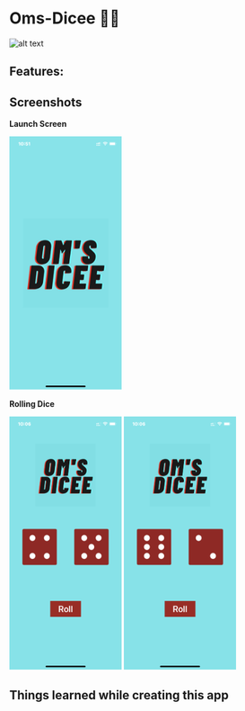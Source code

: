 # Oms-Dicee 🎲🎲
<p float="left">
 <img src="https://github.com/OmRajpurkar/Oms-Dicee/blob/master/Dicee-iOS13/Assets.xcassets/AppIcon.appiconset/120.png?raw=true" alt="alt text">
</p>

**Features:**
- 

## Screenshots

**Launch Screen**

<p float="left">
 <img src="https://github.com/OmRajpurkar/Oms-Dicee/blob/master/Screenshots/LaunchScreen.PNG?raw=true" alt="alt text" width="200" height="450">
</p>

**Rolling Dice**

<p float="left">
 <img src="https://github.com/OmRajpurkar/Oms-Dicee/blob/master/Screenshots/OmsDicee1.PNG?raw=true" alt="alt text" width="200" height="450">
 <img src="https://github.com/OmRajpurkar/Oms-Dicee/blob/master/Screenshots/OmsDicee2.PNG?raw=true" alt="alt text" width="200" height="450">
</p>

## Things learned while creating this app

